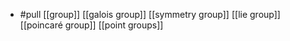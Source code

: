 - #pull [[group]] [[galois group]] [[symmetry group]] [[lie group]] [[poincaré group]] [[point groups]]